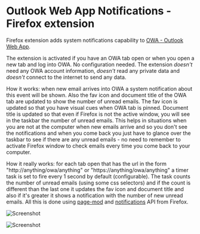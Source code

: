 Outlook Web App Notifications - Firefox extension
=================

Firefox extension adds system notifications capability to [OWA - Outlook Web App](https://en.wikipedia.org/wiki/Outlook_Web_App).

The extension is activated if you have an OWA tab open or when you open a new tab and log into OWA. No configuration needed. The extension *doesn't* need any OWA account information, *doesn't* read any private data and *doesn't* connect to the internet to send any data.

How it works: when new email arrives into OWA a system notification about this event will be shown. Also the fav icon and document title of the OWA tab are updated to show the number of unread emails. The fav icon is updated so that you have visual cues when OWA tab is pinned. Document title is updated so that even if Firefox is not the active window, you will see in the taskbar the number of unread emails. This helps in situations when you are not at the computer when new emails arrive and so you don't see the notifications and when you come back you just have to glance over the taskbar to see if there are any unread emails - no need to remember to activate Firefox window to check emails every time you come back to your computer.

How it really works: for each tab open that has the url in the form "http://anything/owa/anything" or "https://anything/owa/anything" a timer task is set to fire every 1 second by default (configurable). The task counts the number of unread emails (using some css selectors) and if the count is different than the last one it updates the fav icon and document title and also if it's greater it shows a notification with the number of new unread emails. All this is done using [page-mod](https://developer.mozilla.org/en-US/Add-ons/SDK/High-Level_APIs/page-mod) and [notifications](https://developer.mozilla.org/en-US/Add-ons/SDK/High-Level_APIs/notifications) API from Firefox.

![Screenshot](https://raw.githubusercontent.com/rockfield/owa_firefox_addon/master/owa_pub.png "Screenshot")

![Screenshot](https://raw.githubusercontent.com/rockfield/owa_firefox_addon/master/owa_pub_mac_without_notify_center.png "Screenshot")
